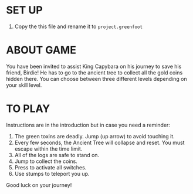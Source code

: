 # SET  UP
1. Copy the this file and rename it to `project.greenfoot`

# ABOUT GAME
You have been invited to assist King Capybara on his journey to save his friend, Birdie! He has to go to the ancient tree to collect all the gold coins hidden there. You can choose between three different levels depending on your skill level.

# TO PLAY
Instructions are in the introduction but in case you need a reminder:
1. The green toxins are deadly. Jump (up arrow) to avoid touching it.
2. Every few seconds, the Ancient Tree will collapse and reset. You must escape within the time limit.
3. All of the logs are safe to stand on.
4. Jump to collect the coins.
5. Press <e> to activate all switches.
6. Use stumps to teleport you up.

Good luck on your journey!